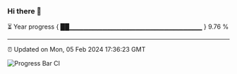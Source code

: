 ### Hi there 👋

⏳ Year progress { ██▁▁▁▁▁▁▁▁▁▁▁▁▁▁▁▁▁▁▁▁▁▁▁▁▁▁▁▁ } 9.76 %

---

⏰ Updated on Mon, 05 Feb 2024 17:36:23 GMT

![Progress Bar CI](https://github.com/IshwaranRudhara/GIT-ACTION/workflows/Progress%20Bar%20CI/badge.svg)
